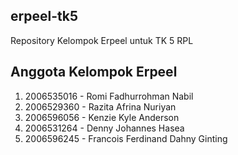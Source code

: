 ## erpeel-tk5

Repository Kelompok Erpeel untuk TK 5 RPL

## Anggota Kelompok Erpeel
1. 2006535016 - Romi Fadhurrohman Nabil
2. 2006529360 - Razita Afrina Nuriyan
3. 2006596056 - Kenzie Kyle Anderson
4. 2006531264 - Denny Johannes Hasea
5. 2006596245 - Francois Ferdinand Dahny Ginting
